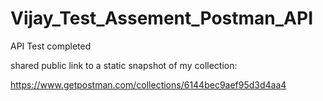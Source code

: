 # Vijay_Test_Assement_Postman_API
API Test completed

shared public link to a static snapshot of my collection:

https://www.getpostman.com/collections/6144bec9aef95d3d4aa4
